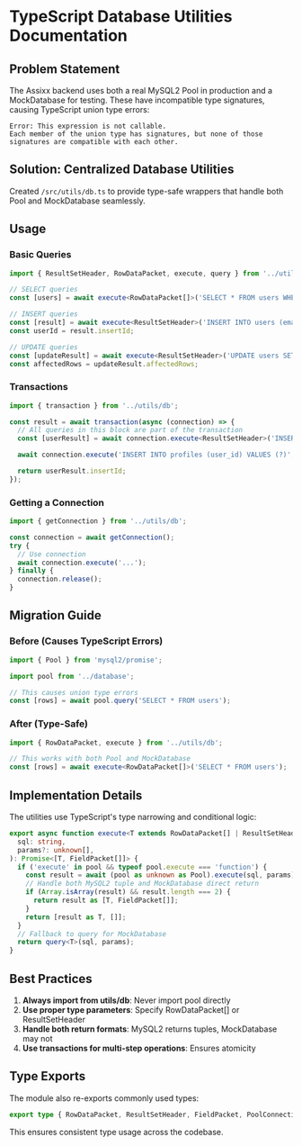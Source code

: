 # TypeScript Database Utilities Documentation

## Problem Statement

The Assixx backend uses both a real MySQL2 Pool in production and a MockDatabase for testing. These have incompatible type signatures, causing TypeScript union type errors:

```text
Error: This expression is not callable.
Each member of the union type has signatures, but none of those signatures are compatible with each other.
```

## Solution: Centralized Database Utilities

Created `/src/utils/db.ts` to provide type-safe wrappers that handle both Pool and MockDatabase seamlessly.

## Usage

### Basic Queries

```typescript
import { ResultSetHeader, RowDataPacket, execute, query } from '../utils/db';

// SELECT queries
const [users] = await execute<RowDataPacket[]>('SELECT * FROM users WHERE tenant_id = ?', [tenantId]);

// INSERT queries
const [result] = await execute<ResultSetHeader>('INSERT INTO users (email, name) VALUES (?, ?)', [email, name]);
const userId = result.insertId;

// UPDATE queries
const [updateResult] = await execute<ResultSetHeader>('UPDATE users SET name = ? WHERE id = ?', [newName, userId]);
const affectedRows = updateResult.affectedRows;
```

### Transactions

```typescript
import { transaction } from '../utils/db';

const result = await transaction(async (connection) => {
  // All queries in this block are part of the transaction
  const [userResult] = await connection.execute<ResultSetHeader>('INSERT INTO users (email) VALUES (?)', [email]);

  await connection.execute('INSERT INTO profiles (user_id) VALUES (?)', [userResult.insertId]);

  return userResult.insertId;
});
```

### Getting a Connection

```typescript
import { getConnection } from '../utils/db';

const connection = await getConnection();
try {
  // Use connection
  await connection.execute('...');
} finally {
  connection.release();
}
```

## Migration Guide

### Before (Causes TypeScript Errors)

```typescript
import { Pool } from 'mysql2/promise';

import pool from '../database';

// This causes union type errors
const [rows] = await pool.query('SELECT * FROM users');
```

### After (Type-Safe)

```typescript
import { RowDataPacket, execute } from '../utils/db';

// This works with both Pool and MockDatabase
const [rows] = await execute<RowDataPacket[]>('SELECT * FROM users');
```

## Implementation Details

The utilities use TypeScript's type narrowing and conditional logic:

```typescript
export async function execute<T extends RowDataPacket[] | ResultSetHeader>(
  sql: string,
  params?: unknown[],
): Promise<[T, FieldPacket[]]> {
  if ('execute' in pool && typeof pool.execute === 'function') {
    const result = await (pool as unknown as Pool).execute(sql, params);
    // Handle both MySQL2 tuple and MockDatabase direct return
    if (Array.isArray(result) && result.length === 2) {
      return result as [T, FieldPacket[]];
    }
    return [result as T, []];
  }
  // Fallback to query for MockDatabase
  return query<T>(sql, params);
}
```

## Best Practices

1. **Always import from utils/db**: Never import pool directly
2. **Use proper type parameters**: Specify RowDataPacket[] or ResultSetHeader
3. **Handle both return formats**: MySQL2 returns tuples, MockDatabase may not
4. **Use transactions for multi-step operations**: Ensures atomicity

## Type Exports

The module also re-exports commonly used types:

```typescript
export type { RowDataPacket, ResultSetHeader, FieldPacket, PoolConnection };
```

This ensures consistent type usage across the codebase.
